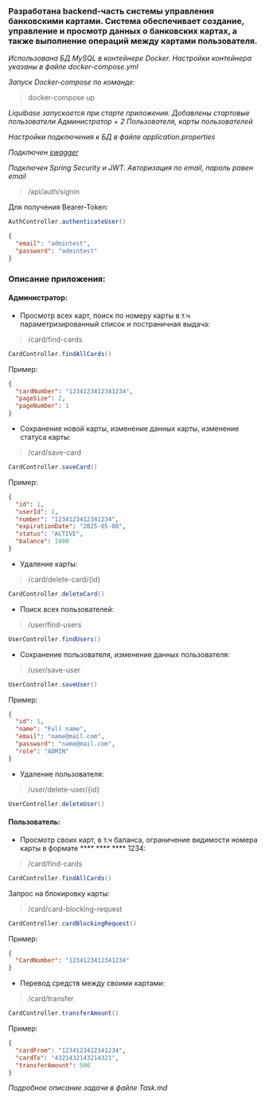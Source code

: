 ### Разработана backend-часть системы управления банковскими картами. Система  обеспечивает создание, управление и просмотр данных о банковских картах, а также выполнение операций между картами пользователя. ###

*Использована БД MySQL в контейнере Docker. Настройки контейнера указаны в файле docker-compose.yml*

*Запуск Docker-compose по команде:*

> docker-compose up


*Liquibase запускается при старте приложения.
Добавлены стартовые пользователи Администратор + 2 Пользователя, карты пользователей*

*Настройки подключения к БД в файле application.properties*

*Подключен [swagger](http://localhost:8080/swagger-ui/index.html)*

*Подключен Spring Security и JWT. Авторизация по email, пароль равен email*
> /api/auth/signin

Для получения Bearer-Token:

```java
AuthController.authenticateUser()
```

```json
{
  "email": "admintest",
  "password": "admintest"
}
```

### Описание приложения: ###

#### Администратор: ####

- Просмотр всех карт, поиск по номеру карты в т.ч параметризированный список и постраничная выдача:

> /card/find-cards

```java
CardController.findAllCards()
```

Пример:

```json
{
  "cardNumber": "1234123412341234",
  "pageSize": 2,
  "pageNumber": 1
}
```

- Сохранение новой карты, изменение данных карты, изменение статуса карты:

> /card/save-card

```java
CardController.saveCard()
```

Пример:

```json
{
  "id": 1,
  "userId": 1,
  "number": "1234123412341234",
  "expirationDate": "2025-05-08",
  "status": "ACTIVE",
  "balance": 1000
}
```

- Удаление карты:

> /card/delete-card/{id}

```java
CardController.deleteCard()
```

- Поиск всех пользователей:

> /user/find-users

```java
UserController.findUsers()
```

- Сохранение пользователя, изменение данных пользователя:

> /user/save-user

```java
UserController.saveUser()
```

Пример:

```json
{
  "id": 1,
  "name": "Full name",
  "email": "name@mail.com",
  "password": "name@mail.com",
  "role": "ADMIN"
}
```

- Удаление пользователя:

> /user/delete-user/{id}

```java
UserController.deleteUser()
```

#### Пользователь: ####

- Просмотр своих карт, в т.ч баланса, ограничение видимости номера карты в формате **** **** **** 1234:

> /card/find-cards

```java
CardController.findAllCards()
```

Запрос на блокировку карты:
> /card/card-blocking-request

```java
CardController.cardBlockingRequest()
```

Пример:

```json
{
  "CardNumber": "1234123412341234"
}
```

- Перевод средств между своими картами:

> /card/transfer

```java
CardController.transferAmount()
```

Пример:

```json
{
  "cardFrom": "1234123412341234",
  "cardTo": "4321432143214321",
  "transferAmount": 500
}
```

*Подробное описание задачи в файле Task.md*

